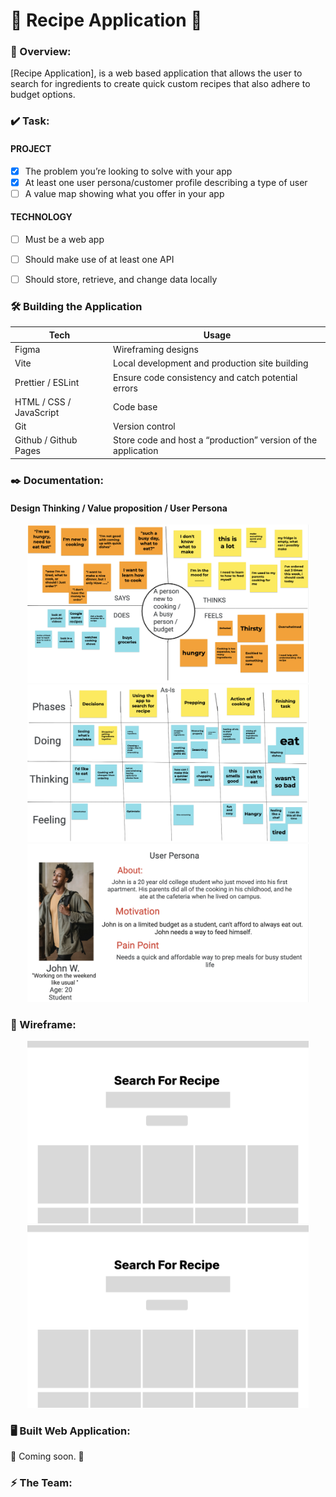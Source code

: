#  🍲 Recipe Application 🥘
### 🔎 Overview: 
[Recipe Application], is a web based application that allows the user to search for ingredients to create quick custom recipes that also adhere to budget options. 

### ✔️ Task:

#### PROJECT
- [x] The problem you’re looking to solve with your app
- [x] At least one user persona/customer profile describing a type of user
- [ ] A value map showing what you offer in your app

#### TECHNOLOGY 

- [ ] Must be a web app
- [ ] Should make use of at least one API
- [ ] Should store, retrieve, and change data locally


### 🛠 Building the Application 


| Tech   | Usage |
| ----------- | ----------- |
|  Figma  | Wireframing designs |
|  Vite     | Local development and production site building      |
|  Prettier / ESLint   |  Ensure code consistency and catch potential errors      |
|  HTML / CSS / JavaScript   | Code base     |
|  Git  |  Version control      |
|  Github / Github Pages  | Store code and host a “production” version of the application |

### ✒️  Documentation: 
#### Design Thinking / Value proposition / User Persona
<div align="center"> 
  <img src="https://github.com/JenniferSmith007/Search_Recipes/blob/main/images/designthink.png" width="450" alt="Design thinking">


 <img src="https://github.com/JenniferSmith007/Search_Recipes/blob/main/images/valueprop.png" width="450" alt="Vaue prop">

  
 <img src="https://github.com/JenniferSmith007/Search_Recipes/blob/main/images/userpersona.png" width="450" alt="user persona">
</div>

###  📐 Wireframe:
<div align="center"> 
  <img src="https://github.com/JenniferSmith007/Search_Recipes/blob/main/images/capstoneexample.svg" width="450" alt="recipe wireframe">
  <img src="https://github.com/JenniferSmith007/Search_Recipes/blob/main/images/capstoneexample.svg" width="450" alt="recipe wireframe">
</div>

### 🖥 Built Web Application: 
🔨 Coming soon. 🧰 

### ⚡️ The Team: 

